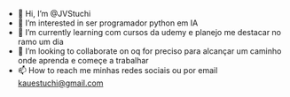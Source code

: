 - 👋 Hi, I’m @JVStuchi
- 👀 I’m interested in ser programador python em IA
- 🌱 I’m currently learning com cursos  da udemy e planejo me destacar no ramo um dia 
- 💞️ I’m looking to collaborate on  oq for preciso para alcançar um caminho onde aprenda e começe a trabalhar  
- 📫 How to reach me  minhas redes sociais ou por email kauestuchi@gmail.com
<!---
JVStuchi/JVStuchi is a ✨ special ✨ repository because its `README.md` (this file) appears on your GitHub profile.
You can click the Preview link to take a look at your changes.
--->
